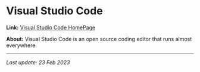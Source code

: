 # Visual Studio Code

__Link:__ [Visual Studio Code HomePage](https://code.visualstudio.com/)

__About:__ Visual Studio Code is an open source coding editor that runs almost everywhere.

---
_Last update: 23 Feb 2023_ 